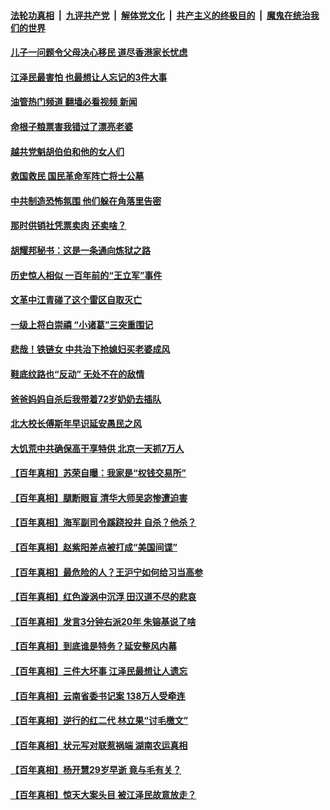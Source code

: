 ####  [法轮功真相](../../../../basic/blob/master/README.md?t=05261031) &nbsp;|&nbsp; [九评共产党](../../../../9ping.md/blob/master/README.md?t=05261031) &nbsp;|&nbsp; [解体党文化](../../../../jtdwh.md/blob/master/README.md?t=05261031)  &nbsp;|&nbsp; [共产主义的终极目的](../../../../gczydzjmd.md/blob/master/README.md?t=05261031) &nbsp;|&nbsp; [魔鬼在统治我们的世界](../../../../mgztzwmdsj.md/blob/master/README.md?t=05261031) 

#### [儿子一问题令父母决心移民 道尽香港家长忧虑](../pages/prog1699/a103437005.md?t=05261031) 

#### [江泽民最害怕 也最想让人忘记的3件大事](../pages/prog1699/a103436160.md?t=05261031) 

#### [油管热门频道 翻墙必看视频 新闻](http://45.76.130.85:81/youtube.html?05261031)

#### [命根子粮票害我错过了漂亮老婆](../pages/prog1699/a103433753.md?t=05261031) 

#### [越共党魁胡伯伯和他的女人们](../pages/prog1699/a103432064.md?t=05261031) 

#### [救国救民 国民革命军阵亡将士公墓](../pages/prog1699/a103431285.md?t=05261031) 

#### [中共制造恐怖氛围 他们躲在角落里告密](../pages/prog1699/a103430306.md?t=05261031) 

#### [那时供销社凭票卖肉 还卖啥？](../pages/prog1699/a103426936.md?t=05261031) 

#### [胡耀邦秘书：这是一条通向炼狱之路](../pages/prog1699/a103425678.md?t=05261031) 

#### [历史惊人相似 一百年前的“王立军”事件](../pages/prog1699/a103423806.md?t=05261031) 

#### [文革中江青碰了这个雷区自取灭亡](../pages/prog1699/a103422880.md?t=05261031) 

#### [一级上将白崇禧 “小诸葛”三突重围记](../pages/prog1699/a103421872.md?t=05261031) 

#### [悲哉！铁链女 中共治下抢媳妇买老婆成风](../pages/prog1699/a103420375.md?t=05261031) 

#### [鞋底纹路也“反动” 无处不在的敌情](../pages/prog1699/a103419467.md?t=05261031) 

#### [爸爸妈妈自杀后我带着72岁奶奶去插队](../pages/prog1699/a103417501.md?t=05261031) 

#### [北大校长傅斯年早识延安愚民之风](../pages/prog1699/a103416630.md?t=05261031) 

#### [大饥荒中共确保高干享特供 北京一天抓7万人](../pages/prog1699/a103415631.md?t=05261031) 

#### [【百年真相】苏荣自曝：我家是“权钱交易所”](../pages/prog1699/a103407727.md?t=05261031) 

#### [【百年真相】腿断眼盲 清华大师吴宓惨遭迫害](../pages/prog1699/a103404489.md?t=05261031) 

#### [【百年真相】海军副司令蹊跷投井 自杀？他杀？](../pages/prog1699/a103401210.md?t=05261031) 

#### [【百年真相】赵紫阳差点被打成“美国间谍”](../pages/prog1699/a103398911.md?t=05261031) 

#### [【百年真相】最危险的人？王沪宁如何给习当高参](../pages/prog1699/a103395798.md?t=05261031) 

#### [【百年真相】红色漩涡中沉浮 田汉道不尽的悲哀](../pages/prog1699/a103392562.md?t=05261031) 

#### [【百年真相】发言3分钟右派20年 朱镕基说了啥](../pages/prog1699/a103389784.md?t=05261031) 

#### [【百年真相】到底谁是特务？延安整风内幕](../pages/prog1699/a103386966.md?t=05261031) 

#### [【百年真相】三件大坏事 江泽民最想让人遗忘](../pages/prog1699/a103383838.md?t=05261031) 

#### [【百年真相】云南省委书记案 138万人受牵连](../pages/prog1699/a103381216.md?t=05261031) 

#### [【百年真相】逆行的红二代 林立果“讨毛檄文”](../pages/prog1699/a103377608.md?t=05261031) 

#### [【百年真相】状元写对联惹祸端 湖南农运真相](../pages/prog1699/a103374961.md?t=05261031) 

#### [【百年真相】杨开慧29岁早逝 竟与毛有关？](../pages/prog1699/a103371654.md?t=05261031) 

#### [【百年真相】惊天大案头目 被江泽民故意放走？](../pages/prog1699/a103367832.md?t=05261031) 

<img src='http://gfw-breaker.win/goodnews/indexes/prog1699.md' width='0px' height='0px'/>

